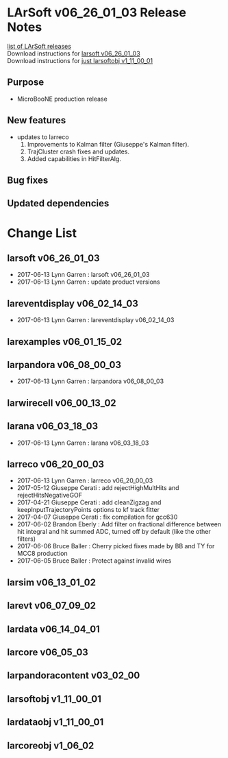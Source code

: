 # LArSoft v06_26_01_03 Release Notes



[list of LArSoft releases](LArSoft_release_list)  
Download instructions for [larsoft v06_26_01_03](http://scisoft.fnal.gov/scisoft/bundles/larsoft/v06_26_01_03/larsoft-v06_26_01_03.html)  
Download instructions for [just larsoftobj v1_11_00_01](http://scisoft.fnal.gov/scisoft/bundles/larsoftobj/v1_11_00_01/larsoftobj-v1_11_00_01.html)

## Purpose

-   MicroBooNE production release

## New features

-   updates to larreco  
    1. Improvements to Kalman filter (Giuseppe's Kalman filter).  
    2. TrajCluster crash fixes and updates.  
    3. Added capabilities in HitFilterAlg.

## Bug fixes

## Updated dependencies

# Change List

## larsoft v06_26_01_03

-   2017-06-13 Lynn Garren : larsoft v06_26_01_03
-   2017-06-13 Lynn Garren : update product versions

## lareventdisplay v06_02_14_03

-   2017-06-13 Lynn Garren : lareventdisplay v06_02_14_03

## larexamples v06_01_15_02

## larpandora v06_08_00_03

-   2017-06-13 Lynn Garren : larpandora v06_08_00_03

## larwirecell v06_00_13_02

## larana v06_03_18_03

-   2017-06-13 Lynn Garren : larana v06_03_18_03

## larreco v06_20_00_03

-   2017-06-13 Lynn Garren : larreco v06_20_00_03
-   2017-05-12 Giuseppe Cerati : add rejectHighMultHits and rejectHitsNegativeGOF
-   2017-04-21 Giuseppe Cerati : add cleanZigzag and keepInputTrajectoryPoints options to kf track fitter
-   2017-04-07 Giuseppe Cerati : fix compilation for gcc630
-   2017-06-02 Brandon Eberly : Add filter on fractional difference between hit integral and hit summed ADC, turned off by default (like the other filters)
-   2017-06-06 Bruce Baller : Cherry picked fixes made by BB and TY for MCC8 production
-   2017-06-05 Bruce Baller : Protect against invalid wires

## larsim v06_13_01_02

## larevt v06_07_09_02

## lardata v06_14_04_01

## larcore v06_05_03

## larpandoracontent v03_02_00

## larsoftobj v1_11_00_01

## lardataobj v1_11_00_01

## larcoreobj v1_06_02
